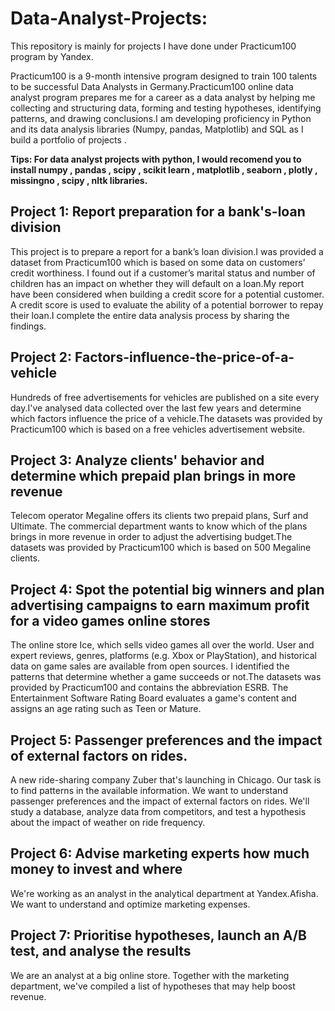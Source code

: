 # Data-Analyst-Projects:
This repository is mainly for projects I have done under Practicum100 program by Yandex.

Practicum100 is a 9-month intensive program designed to train 100 talents to be successful Data Analysts in Germany.Practicum100 online data analyst program prepares me for a career as a data analyst by helping me collecting and structuring data, forming and testing hypotheses, identifying patterns, and drawing conclusions.I am developing proficiency in Python and its data analysis libraries (Numpy, pandas, Matplotlib) and SQL as I build a portfolio of projects .

**Tips: For data analyst projects with python, I would recomend you to install numpy , pandas , scipy , scikit learn , matplotlib , seaborn , plotly , missingno , scipy , nltk libraries.**

## Project 1: Report preparation for a bank's-loan division
This project is to prepare a report for a bank’s loan division.I was provided a dataset from Practicum100 which is based on some data on customers’ credit worthiness. I found out if a customer’s marital status and number of children has an impact on whether they will default on a loan.My report have been considered when building a credit score for a potential customer. A credit score is used to evaluate the ability of a potential borrower to repay their loan.I complete the entire data analysis process by sharing the findings.

## Project 2: Factors-influence-the-price-of-a-vehicle
Hundreds of free advertisements for vehicles are published on a site every day.I've analysed data collected over the last few years and determine which factors influence the price of a vehicle.The datasets was provided by Practicum100 which is based on a free vehicles advertisement website.

## Project 3:  Analyze clients' behavior and determine which prepaid plan brings in more revenue
Telecom operator Megaline offers its clients two prepaid plans, Surf and Ultimate. The commercial department wants to know which of the plans brings in more revenue in order to adjust the advertising budget.The datasets was provided by Practicum100 which is based on 500 Megaline clients.


## Project 4:  Spot the potential big winners and plan advertising campaigns to earn maximum profit for a video games online stores
The online store Ice, which sells video games all over the world. User and expert reviews, genres, platforms (e.g. Xbox or PlayStation), and historical data on game sales are available from open sources. I identified the patterns that determine whether a game succeeds or not.The datasets was provided by Practicum100 and contains the abbreviation ESRB. The Entertainment Software Rating Board evaluates a game's content and assigns an age rating such as Teen or Mature.


## Project 5:  Passenger preferences and the impact of external factors on rides.

A new ride-sharing company Zuber that's launching in Chicago. Our task is to find patterns in the available information. We want to understand passenger preferences and the impact of external factors on rides. We'll study a database, analyze data from competitors, and test a hypothesis about the impact of weather on ride frequency.

## Project 6: Advise marketing experts how much money to invest and where

We're working as an analyst in the analytical department at Yandex.Afisha. We want to understand and optimize marketing expenses.

## Project 7: Prioritise hypotheses, launch an A/B test, and analyse the results

We are an analyst at a big online store. Together with the marketing department, we've compiled a list of hypotheses that may help boost revenue.


